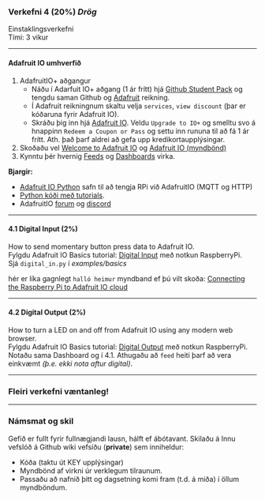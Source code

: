 ### Verkefni 4 (20%) _Drög_

Einstaklingsverkefni <br>
Tími: 3 vikur

---

#### Adafruit IO umhverfið 
1. AdafruitIO+ aðgangur
   - Náðu í Adarfuit IO+ aðgang (1 ár frítt) hjá [Github Student Pack](https://education.github.com/pack) og tengdu saman Github og [Adafruit](https://www.adafruit.com/) reikning.
   - Í Adafruit reikningnum skaltu velja `services`, `view discount` (þar er kóðaruna fyrir Adafruit IO).
   - Skráðu þig inn hjá [Adafruit IO](https://io.adafruit.com/). Veldu `Upgrade to IO+` og smelltu svo á hnappinn `Redeem a Coupon or Pass` og settu inn rununa til að fá 1 ár frítt. Ath. það þarf aldrei að gefa upp kredikortaupplýsingar.
1. Skoðaðu vel [Welcome to Adafruit IO](https://learn.adafruit.com/welcome-to-adafruit-io/overview) og [Adafruit IO (myndbönd)](https://learn.adafruit.com/all-the-internet-of-things-episode-four-adafruit-io/how-adafruit-io-works)
1. Kynntu þér hvernig [Feeds](https://learn.adafruit.com/adafruit-io-basics-feeds) og [Dashboards](https://learn.adafruit.com/adafruit-io-basics-dashboards) virka.


**Bjargir:**

- [Adafruit IO Python](https://adafruit-io-python-client.readthedocs.io/en/latest/) safn til að tengja RPi við AdafruitIO (MQTT og HTTP)
- [Python kóði með tutorials](https://github.com/adafruit/Adafruit_IO_Python/tree/master/examples/basics).
- AdafruitIO [forum](https://forums.adafruit.com/viewforum.php?f=56) og [discord](https://discord.com/invite/adafruit)

---

#### 4.1 Digital Input (2%)
How to send momentary button press data to Adafruit IO.<br>
Fylgdu Adafruit IO Basics tutorial: [Digital Input](https://learn.adafruit.com/adafruit-io-basics-digital-input) með notkun RaspberryPi. <br>
Sjá `digital_in.py` í _examples/basics_ <br>

hér er líka gagnlegt `halló heimur` myndband ef þú vilt skoða: [Connecting the Raspberry Pi to Adafruit IO cloud](https://www.youtube.com/watch?v=IfzpoFGkmns)

---

#### 4.2 Digital Output (2%)
How to turn a LED on and off from Adafruit IO using any modern web browser.<br>
Fylgdu Adafruit IO Basics tutorial: [Digital Output](https://learn.adafruit.com/adafruit-io-basics-digital-output) með notkun RaspberryPi. <br>
Notaðu sama Dashboard og í 4.1. Athugaðu að `feed` heiti þarf að vera einkvæmt _(þ.e. ekki nota aftur digital)_.

---

### Fleiri verkefni væntanleg!

---

### Námsmat og skil

Gefið er fullt fyrir fullnægjandi lausn, hálft ef ábótavant.
Skilaðu á Innu vefslóð á Github wiki vefsíðu (**private**) sem inniheldur:

- Kóða (taktu út KEY upplýsingar)
- Myndbönd af virkni úr verklegum tilraunum. 
- Passaðu að nafnið þitt og dagsetning komi fram (t.d. á miða) í öllum myndböndum.

